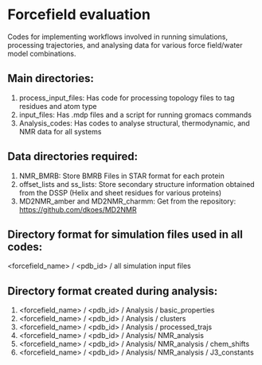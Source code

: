 # Forcefield evaluation
Codes for implementing workflows involved in running simulations, processing trajectories, and analysing data for various force field/water model combinations.

## Main directories: 
1. process_input_files: Has code for processing topology files to tag residues and atom type
2. input_files: Has .mdp files and a script for running gromacs commands
3. Analysis_codes: Has codes to analyse structural, thermodynamic, and NMR data for all systems

## Data directories required:
1. NMR_BMRB: Store BMRB Files in STAR format for each protein
2. offset_lists and ss_lists: Store secondary structure information obtained from the DSSP (Helix and sheet residues for various proteins)
3. MD2NMR_amber and MD2NMR_charmm: Get from the repository: https://github.com/dkoes/MD2NMR 

## Directory format for simulation files used in all codes:

<forcefield_name> / <pdb_id> / all simulation input files 

## Directory format created during analysis:

1. <forcefield_name> / <pdb_id> / Analysis / basic_properties
2. <forcefield_name> / <pdb_id> / Analysis / clusters
3. <forcefield_name> / <pdb_id> / Analysis / processed_trajs
4. <forcefield_name> / <pdb_id> / Analysis/ NMR_analysis
5. <forcefield_name> / <pdb_id> / Analysis/ NMR_analysis / chem_shifts
6. <forcefield_name> / <pdb_id> / Analysis/ NMR_analysis / J3_constants
                                       

   
